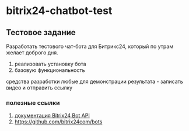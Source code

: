 # bitrix24-chatbot-test

## Тестовое задание

Разработать тестового чат-бота для Битрикс24, который по утрам желает доброго дня.

1. реализовать установку бота
2. базовую функциональность

средства разработки любые
для демонстрации результата - записать видео и отправить ссылку

### полезные ссылки

1. [документация Bitrix24 Bot API](https://dev.1c-bitrix.ru/learning/course/index.php?COURSE_ID=93)
2. https://github.com/bitrix24com/bots
